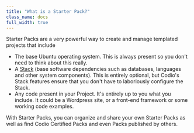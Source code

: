 ```yaml
---
title: "What is a Starter Pack?"
class_name: docs
full_width: true
---
```


Starter Packs are a very powerful way to create and manage templated projects that include

- The base Ubuntu operating system. This is always present so you don't need to think about this really.
- A [Stack](/docs/account/stacks/) (base software dependencies such as databases, languages and other system components). This is entirely optional, but Codio's Stack features ensure that you don't have to laboriously configure the Stack.
- Any code present in your Project. It's entirely up to you what you include. It could be a Wordpress site, or a front-end framework or some working code examples.

With Starter Packs, you can organize and share your own Starter Packs as well as find Codio Certified Packs and even Packs published by others.

